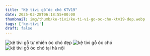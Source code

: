 ```yaml
---
title: "Kệ tivi gỗ óc chó KTV19"
date: 2025-03-28T06:18:55+00:00
thumbnail: img/thumb/ke-tivi/ke-ti-vi-go-oc-cho-ktv19-dep.webp
tags: ['ke-tivi']
draft: false
---
```

![kệ tivi gỗ tự nhiên óc chó đẹp](/img/ke-tivi/ktv19/ke-ti-vi-go-oc-cho-ktv19-1.webp)
![kệ tivi gỗ óc chó](/img/ke-tivi/ktv19/ke-ti-vi-go-oc-cho-ktv19-2.webp)
![kệ tivi gỗ óc chó tại hà nội](/img/ke-tivi/ktv19/ke-ti-vi-go-oc-cho-ktv19-3.webp)
